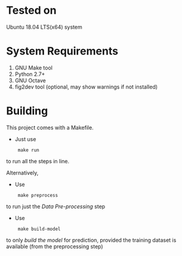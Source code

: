 # Tested on
Ubuntu 18.04 LTS(x64) system

# System Requirements
1. GNU Make tool
2. Python 2.7+
3. GNU Octave
4. fig2dev tool (optional, may show warnings if not installed)

# Building
This project comes with a Makefile.

 - Just use

 		make run

to run all the steps in line.

Alternatively, 
 - Use

		make preprocess

to run just the *Data Pre-processing* step

 - Use

		make build-model

to only *build the model* for prediction, provided the training dataset is available (from the preprocessing step)
